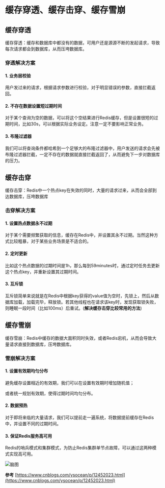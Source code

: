 # 缓存穿透、缓存击穿、缓存雪崩

## 缓存穿透

缓存穿透：缓存和数据库中都没有的数据，可用户还是源源不断的发起请求，导致每次请求都会到数据库，从而压垮数据库。

### 穿透解决方案

#### 1. 业务层校验

用户发过来的请求，根据请求参数进行校验，对于明显错误的参数，直接拦截返回。

#### 2. 不存在数据设置短过期时间

对于某个查询为空的数据，可以将这个空结果进行Redis缓存，但是设置很短的过期时间，比如30s，可以根据实际业务设定。注意一定不要影响正常业务。

#### 3. 布隆过滤器

我们可以将查询条件都哈希到一个足够大的布隆过滤器中，用户发送的请求会先被布隆过滤器拦截，一定不存在的数据就直接拦截返回了，从而避免下一步对数据库的压力。

## 缓存击穿

缓存击穿：Redis中一个热点key在失效的同时，大量的请求过来，从而会全部到达数据库，压垮数据库

### 击穿解决方案

#### 1. 设置热点数据永不过期

对于某个需要频繁获取的信息，缓存在Redis中，并设置其永不过期。当然这种方式比较粗暴，对于某些业务场景是不适合的。

#### 2. 定时更新

比如这个热点数据的过期时间是1h，那么每到59minutes时，通过定时任务去更新这个热点key，并重新设置其过期时间。

#### 3. 互斥锁

互斥锁简单来说就是在Redis中根据key获得的value值为空时，先锁上，然后从数据库加载，加载完毕，释放锁。若其他线程也在请求该key时，发现获取锁失败，则睡眠一段时间（比如100ms）后重试。(**解决缓存击穿比较常用的方法**)

## 缓存雪崩

缓存雪崩：Redis中缓存的数据大面积同时失效，或者Redis宕机，从而会导致大量请求直接到数据库，压垮数据库。

### 雪崩解决方案

#### 1. 设置有效期均匀分布

避免缓存设置相近的有效期，我们可以在设置有效期时增加随机值；

或者统一规划有效期，使得过期时间均匀分布。

#### 2. 数据预热

对于即将来临的大量请求，我们可以提前走一遍系统，将数据提前缓存在Redis中，并设置不同的过期时间。

#### 3. 保证Redis服务高可用

Redis的哨兵模式和集群模式，为防止Redis集群单节点故障，可以通过这两种模式实现高可用。

![脑图](../_images/Redis_cache_avalanche_breakdown_penetration.png)

**参考**
[https://www.cnblogs.com/ysocean/p/12452023.html](https://www.cnblogs.com/ysocean/p/12452023.html)
